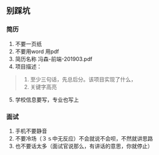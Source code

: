 ## 别踩坑

### 简历
1. 不要一页纸
2. 不要用word 用pdf
3. 简历名称 冯森-前端-201903.pdf
4. 项目描述：　
> 1. 至少三句话，先总后分。该项目实现了什么，
> 2. 关键字高亮
5. 学校信息要写，专业也写上

### 面试
1. 手机不要静音
2. 不要冷场（３ｓ中无反应）不会就说不会呗，不然就讲思路
3. 也不要话太多（面试官说那么，有讲话的意思，你就停止）





